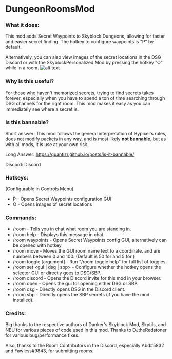 # DungeonRoomsMod

### What it does:
This mod adds Secret Waypoints to Skyblock Dungeons, allowing for faster and easier secret finding. The hotkey to configure waypoints is "P" by default.

Alternatively, you can also view images of the secret locations in the DSG Discord or with the SkyblockPersonalized Mod by pressing the hotkey "O" while in a room. 
![alt text](https://i.imgur.com/Fuw2UV9.png)
 
### Why is this useful?
For those who haven't memorized secrets, trying to find secrets takes forever, especially when you have to spend a ton of time searching through DSG channels for the right room. This mod makes it easy as you can immediately see where a secret is.

### Is this bannable?
Short answer: This mod follows the general interpretation of Hypixel's rules, does not modify packets in any way, and is most likely **not bannable**, but as with all mods, it is use at your own risk.

Long Answer: https://quantizr.github.io/posts/is-it-bannable/

Discord:
Discord

### Hotkeys:
(Configurable in Controls Menu)

- P - Opens Secret Waypoints configuration GUI
- O - Opens images of secret locations
### Commands:
- /room - Tells you in chat what room you are standing in.
- /room help - Displays this message in chat.
- /room waypoints - Opens Secret Waypoints config GUI, alternatively can be opened with hotkey
- /room move <x> <y> - Moves the GUI room name text to a coordinate. and are numbers between 0 and 100. (Default is 50 for <x> and 5 for <y>)
- /room toggle [argument] - Run "/room toggle help" for full list of toggles.
- /room set <gui | dsg | sbp> - Configure whether the hotkey opens the selector GUI or directly goes to DSG/SBP.
- /room discord - Opens the Discord invite for this mod in your browser.
- /room open - Opens the gui for opening either DSG or SBP.
- /room dsg - Directly opens DSG in the Discord client.
- /room sbp - Directly opens the SBP secrets (if you have the mod installed).
### Credits:
Big thanks to the respective authors of Danker's Skyblock Mod, Skytils, and NEU for various pieces of code used in this mod. Thanks to DJtheRedstoner for various bug/performance fixes.

Also, thanks to the Room Contributors in the Discord, especially Abd#5832 and Fawless#9843, for submitting rooms.
